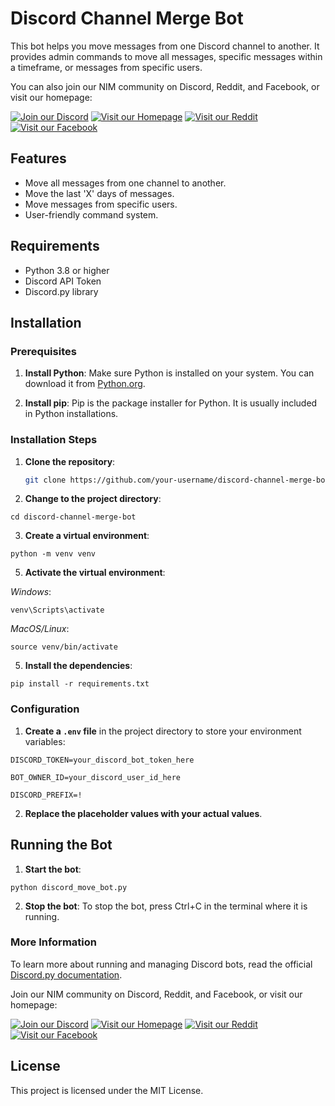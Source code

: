 # Discord Channel Merge Bot

This bot helps you move messages from one Discord channel to another. It provides admin commands to move all messages, specific messages within a timeframe, or messages from specific users.

You can also join our NIM community on Discord, Reddit, and Facebook, or visit our homepage:

[![Join our Discord](https://img.shields.io/badge/Discord-Join-blue)](https://discord.com/invite/SVYMhKpCAb)
[![Visit our Homepage](https://img.shields.io/badge/Homepage-Visit-orange)](https://nimiates.org)
[![Visit our Reddit](https://img.shields.io/badge/Reddit-Visit-red)](https://www.reddit.com/r/nimiates/)
[![Visit our Facebook](https://img.shields.io/badge/Facebook-Visit-blue)](https://www.facebook.com/groups/nimiates/)

## Features

- Move all messages from one channel to another.
- Move the last 'X' days of messages.
- Move messages from specific users.
- User-friendly command system.

## Requirements

- Python 3.8 or higher
- Discord API Token
- Discord.py library

## Installation

### Prerequisites

1. **Install Python**: Make sure Python is installed on your system. You can download it from [Python.org](https://www.python.org/downloads/).

2. **Install pip**: Pip is the package installer for Python. It is usually included in Python installations.

### Installation Steps

1. **Clone the repository**:

   ```bash
   git clone https://github.com/your-username/discord-channel-merge-bot.git
   
2. **Change to the project directory**:

`cd discord-channel-merge-bot`

3. **Create a virtual environment**:

`python -m venv venv`

5. **Activate the virtual environment**:

*Windows*:

`venv\Scripts\activate`

*MacOS/Linux*:

`source venv/bin/activate`

5. **Install the dependencies**:

`pip install -r requirements.txt`

### Configuration

1. **Create a `.env` file** in the project directory to store your environment variables:

`DISCORD_TOKEN=your_discord_bot_token_here`

`BOT_OWNER_ID=your_discord_user_id_here`

`DISCORD_PREFIX=!`

2. **Replace the placeholder values with your actual values**.

## Running the Bot

1. **Start the bot**:

`python discord_move_bot.py`

2. **Stop the bot**: To stop the bot, press Ctrl+C in the terminal where it is running.

### More Information
To learn more about running and managing Discord bots, read the official [Discord.py documentation](https://discordpy.readthedocs.io/en/stable/#getting-started).

Join our NIM community on Discord, Reddit, and Facebook, or visit our homepage:

[![Join our Discord](https://img.shields.io/badge/Discord-Join-blue)](https://discord.com/invite/SVYMhKpCAb)
[![Visit our Homepage](https://img.shields.io/badge/Homepage-Visit-orange)](https://nimiates.org)
[![Visit our Reddit](https://img.shields.io/badge/Reddit-Visit-red)](https://www.reddit.com/r/nimiates/)
[![Visit our Facebook](https://img.shields.io/badge/Facebook-Visit-blue)](https://www.facebook.com/groups/nimiates/)

## License
This project is licensed under the MIT License.
